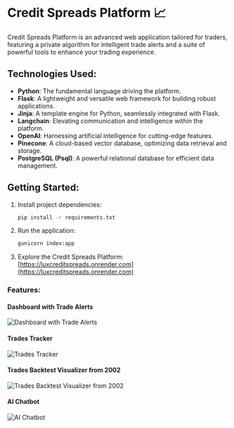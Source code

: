 # Credit Spreads Platform 📈

Credit Spreads Platform is an advanced web application tailored for traders, featuring a private algorithm for intelligent trade alerts and a suite of powerful tools to enhance your trading experience.

## Technologies Used:

- **Python**: The fundamental language driving the platform.
- **Flask**: A lightweight and versatile web framework for building robust applications.
- **Jinja**: A template engine for Python, seamlessly integrated with Flask.
- **Langchain**: Elevating communication and intelligence within the platform.
- **OpenAI**: Harnessing artificial intelligence for cutting-edge features.
- **Pinecone**: A cloud-based vector database, optimizing data retrieval and storage.
- **PostgreSQL (Psql)**: A powerful relational database for efficient data management.

## Getting Started:

1. Install project dependencies:
   ```bash
   pip install -r requirements.txt
   ```

2. Run the application:
   ```bash
   gunicorn index:app
   ```

3. Explore the Credit Spreads Platform:
   [https://luxcreditspreads.onrender.com](https://luxcreditspreads.onrender.com)

### Features:

#### Dashboard with Trade Alerts
![Dashboard with Trade Alerts](https://github.com/iliutaadrian/Lux-Credit-Spreads/assets/11472785/04b914e6-fbed-4723-8f56-21fcd28b444c)

#### Trades Tracker
![Trades Tracker](https://github.com/iliutaadrian/Lux-Credit-Spreads/assets/11472785/e04bce4d-7a11-424b-9b0e-4e93e62307d6)

#### Trades Backtest Visualizer from 2002
![Trades Backtest Visualizer from 2002](https://github.com/iliutaadrian/Lux-Credit-Spreads/assets/11472785/c752f507-6d76-4479-9229-e9dd3edef011)

#### AI Chatbot
![AI Chatbot](https://github.com/iliutaadrian/Lux-Credit-Spreads/assets/11472785/1901dde0-20d3-4927-8ac7-2f6346e845ec)
